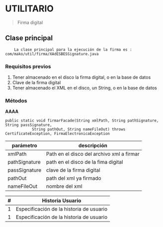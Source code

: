 # UTILITARIO

> Firma digital

## Clase principal

```
	La clase principal para la ejecución de la firma es : com/mako/util/firma/XAdESBESSignature.java
```

### Requisitos previos

1. Tener almacenado en el disco la firma digital, o en la base de datos
2. Clave de la firma digital
3. Tener almacenado el XML en el disco, un String, o en la base de datos

### Métodos 

**AAAA**

```
public static void firmarFacade(String xmlPath, String pathSignature, String passSignature, 
            String pathOut, String nameFileOut) throws CertificateException, FirmaElectronicaException
``` 

|parámetro|descripción|
|---------|-----------|
| xmlPath | Path en el disco del archivo xml a firmar    |
| pathSignature | path en el disco de la fima digital    |
| passSignature | clave de la firma digital    |
| pathOut |  path del xml ya firmado   |
| nameFileOut |  nombre del xml    |

| #| Historia Usuario |
|--|------------------|
| 1|Especificación de la historia de usuario|
| 1|Especificación de la historia de usuario|